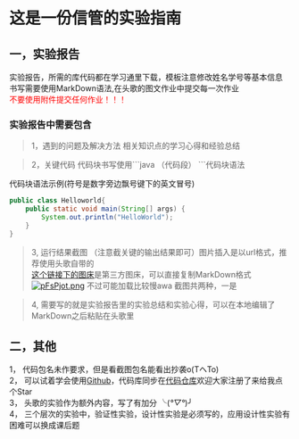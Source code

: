 # 这是一份信管的实验指南

 ## 一，实验报告
 实验报告，所需的库代码都在学习通里下载，模板注意修改姓名学号等基本信息</br> 
 书写需要使用MarkDown语法,在头歌的图文作业中提交每一次作业
  <font color="red"></br> 
 不要使用附件提交任何作业！！！
</font>
 ### 实验报告中需要包含
> 1，遇到的问题及解决方法 相关知识点的学习心得和经验总结

> 2，关键代码 代码块书写使用``\`java （代码段） ```代码块语法

代码块语法示例(符号是数字旁边飘号键下的英文冒号)

```java
public class Helloworld{
    public static void main(String[] args) {
        System.out.println("HelloWorld");
    }
}
```
> 3, 运行结果截图 （注意截关键的输出结果即可）图片插入是以url格式，推荐使用头歌自带的<br />
[这个链接下的图床](https://imgse.com/)是第三方图床，可以直接复制MarkDown格式<br />
[![pFsPjot.png](https://s21.ax1x.com/2024/03/07/pFsPjot.png)](https://imgse.com/i/pFsPjot)
不过可能加载比较慢awa
> 截图共两种，一是


> 4, 需要写的就是实验报告里的实验总结和实验心得，可以在本地编辑了MarkDown之后粘贴在头歌里

 ## 二，其他

 1， 代码包名未作要求，但是看截图包名能看出抄袭o(TヘTo) <br/>
 2， 可以试着学会使用[Github](https://github.com)，代码库同步在[代码仓库](https://github.com/Zhi-he-carton/DataStructure)欢迎大家注册了来给我点个Star<br/>
 3， 头歌的实验作为额外内容，写了有加分 ╰(*°▽°*)╯ <br/>
 4， 三个层次的实验中，验证性实验，设计性实验是必须写的，应用设计性实验有困难可以换成课后题
